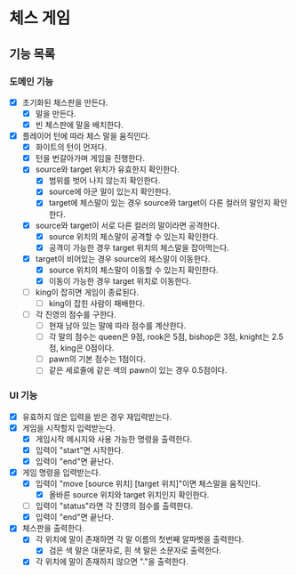 # 체스 게임

## 기능 목록

### 도메인 기능

- [x] 초기화된 체스판을 만든다.
    - [x] 말을 만든다.
    - [x] 빈 체스판에 말을 배치한다.
- [x] 플레이어 턴에 따라 체스 말을 움직인다.
    - [x] 화이트의 턴이 먼저다.
    - [x] 턴을 번갈아가며 게임을 진행한다.
    - [x] source와 target 위치가 유효한지 확인한다.
        - [x] 범위를 벗어 나지 않는지 확인한다.
        - [x] source에 아군 말이 있는지 확인한다.
        - [x] target에 체스말이 있는 경우 source와 target이 다른 컬러의 말인지 확인한다.
    - [x] source와 target이 서로 다른 컬러의 말이라면 공격한다.
        - [x] source 위치의 체스말이 공격할 수 있는지 확인한다.
        - [x] 공격이 가능한 경우 target 위치의 체스말을 잡아먹는다.
    - [x] target이 비어있는 경우 source의 체스말이 이동한다.
        - [x] source 위치의 체스말이 이동할 수 있는지 확인한다.
        - [x] 이동이 가능한 경우 target 위치로 이동한다.
    - [ ] king이 잡히면 게임이 종료된다.
        - [ ] king이 잡힌 사람이 패배한다.
    - [ ] 각 진영의 점수를 구한다.
        - [ ] 현재 남아 있는 말에 따라 점수를 계산한다.
        - [ ] 각 말의 점수는 queen은 9점, rook은 5점, bishop은 3점, knight는 2.5점, king은 0점이다.
        - [ ] pawn의 기본 점수는 1점이다.
        - [ ] 같은 세로줄에 같은 색의 pawn이 있는 경우 0.5점이다.

### UI 기능

- [x] 유효하지 않은 입력을 받은 경우 재입력받는다.
- [x] 게임을 시작할지 입력받는다.
    - [x] 게임시작 메시지와 사용 가능한 명령을 출력한다.
    - [x] 입력이 "start"면 시작한다.
    - [x] 입력이 "end"면 끝난다.
- [x] 게임 명령을 입력받는다.
    - [x] 입력이 "move [source 위치] [target 위치]"이면 체스말을 움직인다.
        - [x] 올바른 source 위치와 target 위치인지 확인한다.
    - [ ] 입력이 "status"라면 각 진영의 점수를 출력한다.
    - [x] 입력이 "end"면 끝난다.
- [x] 체스판을 출력한다.
    - [x] 각 위치에 말이 존재하면 각 말 이름의 첫번째 알파벳을 출력한다.
        - [x] 검은 색 말은 대문자로, 흰 색 말은 소문자로 출력한다.
    - [x] 각 위치에 말이 존재하지 않으면 "."을 출력한다.
